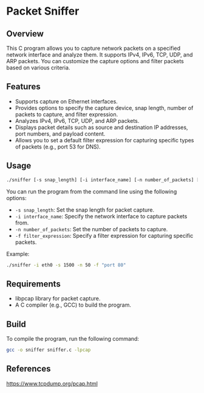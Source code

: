 # Packet Sniffer
## Overview

This C program allows you to capture network packets on a specified network interface and analyze them. It supports IPv4, IPv6, TCP, UDP, and ARP packets. You can customize the capture options and filter packets based on various criteria.

## Features

- Supports capture on Ethernet interfaces.
- Provides options to specify the capture device, snap length, number of packets to capture, and filter expression.
- Analyzes IPv4, IPv6, TCP, UDP, and ARP packets.
- Displays packet details such as source and destination IP addresses, port numbers, and payload content.
- Allows you to set a default filter expression for capturing specific types of packets (e.g., port 53 for DNS).

## Usage
```bash
./sniffer [-s snap_length] [-i interface_name] [-n number_of_packets] [-f filter_expression]
```

You can run the program from the command line using the following options:

- `-s snap_length`: Set the snap length for packet capture.
- `-i interface_name`: Specify the network interface to capture packets from.
- `-n number_of_packets`: Set the number of packets to capture.
- `-f filter_expression`: Specify a filter expression for capturing specific packets.
  
Example:
```bash
./sniffer -i eth0 -s 1500 -n 50 -f "port 80"
```

## Requirements
- libpcap library for packet capture.
- A C compiler (e.g., GCC) to build the program.

## Build
To compile the program, run the following command:

```bash
gcc -o sniffer sniffer.c -lpcap
```
## References
https://www.tcpdump.org/pcap.html
